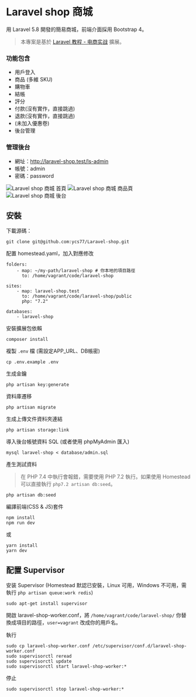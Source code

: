 # Laravel shop 商城

用 Laravel 5.8 開發的簡易商城，前端介面採用 Bootstrap 4。

> 本專案是基於 [Laravel 教程 - 电商实战](https://learnku.com/courses/laravel-shop/5.8) 擴展。

### 功能包含
* 用戶登入
* 商品 (多維 SKU)
* 購物車
* 結帳
* 評分
* 付款(沒有實作，直接跳過)
* 退款(沒有實作，直接跳過)
* (未加入優惠卷)
* 後台管理

### 管理後台
* 網址：http://laravel-shop.test/ls-admin
* 帳號：admin
* 密碼：password

![Laravel shop 商城 首頁](/docs/example-1.jpg)
![Laravel shop 商城 商品頁](/docs/example-2.jpg)
![Laravel shop 商城 後台](/docs/example-3.jpg)

## 安裝

下載源碼：

```
git clone git@github.com:ycs77/Laravel-shop.git
```

配置 homestead.yaml，加入對應修改

```
folders:
    - map: ~/my-path/laravel-shop # 你本地的項目路徑
      to: /home/vagrant/code/laravel-shop

sites:
    - map: laravel-shop.test
      to: /home/vagrant/code/laravel-shop/public
      php: "7.2"

databases:
    - laravel-shop
```

安裝擴展包依賴

```
composer install
```

複製 `.env` 檔 (需設定APP_URL、DB帳密)

```
cp .env.example .env
```

生成金鑰

```
php artisan key:generate
```

資料庫遷移

```
php artisan migrate
```

生成上傳文件資料夾連結

```
php artisan storage:link
```

導入後台帳號資料 SQL (或者使用 phpMyAdmin 匯入)

```
mysql laravel-shop < database/admin.sql
```

產生測試資料

> 在 PHP 7.4 中執行會報錯，需要使用 PHP 7.2 執行。如果使用 Homestead 可以直接執行 `php7.2 artisan db:seed`。

```
php artisan db:seed
```

編譯前端(CSS & JS)套件

```
npm install
npm run dev
```
或
```
yarn install
yarn dev
```

## 配置 Supervisor

安装 Supervisor (Homestead 默認已安裝，Linux 可用，Windows 不可用，需執行 `php artisan queue:work redis`)

```
sudo apt-get install supervisor
```

開啟 laravel-shop-worker.conf，將 `/home/vagrant/code/laravel-shop/` 你替換成項目的路徑，`user=vagrant` 改成你的用戶名。

執行

```
sudo cp laravel-shop-worker.conf /etc/supervisor/conf.d/laravel-shop-worker.conf
sudo supervisorctl reread
sudo supervisorctl update
sudo supervisorctl start laravel-shop-worker:*
```

停止

```
sudo supervisorctl stop laravel-shop-worker:*
```
